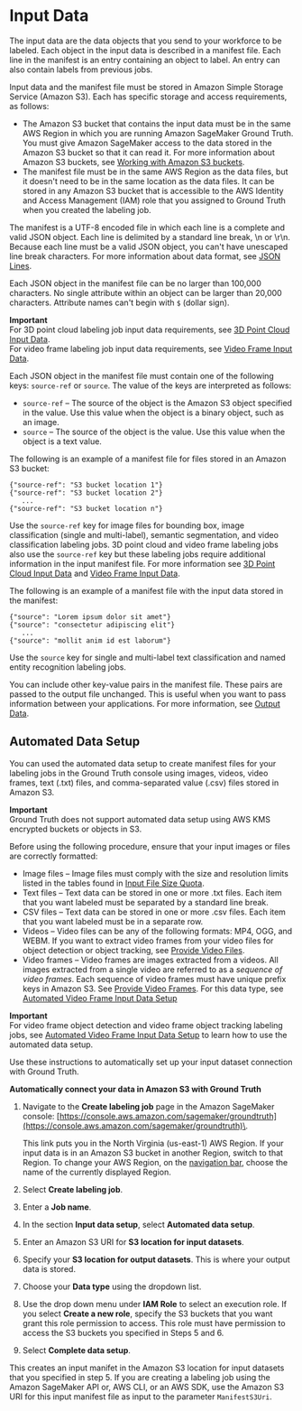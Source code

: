 # Input Data<a name="sms-data-input"></a>

The input data are the data objects that you send to your workforce to be labeled\. Each object in the input data is described in a manifest file\. Each line in the manifest is an entry containing an object to label\. An entry can also contain labels from previous jobs\.

Input data and the manifest file must be stored in Amazon Simple Storage Service \(Amazon S3\)\. Each has specific storage and access requirements, as follows:
+ The Amazon S3 bucket that contains the input data must be in the same AWS Region in which you are running Amazon SageMaker Ground Truth\. You must give Amazon SageMaker access to the data stored in the Amazon S3 bucket so that it can read it\. For more information about Amazon S3 buckets, see [ Working with Amazon S3 buckets](https://docs.aws.amazon.com/AmazonS3/latest/dev/UsingBucket.html)\. 
+ The manifest file must be in the same AWS Region as the data files, but it doesn't need to be in the same location as the data files\. It can be stored in any Amazon S3 bucket that is accessible to the AWS Identity and Access Management \(IAM\) role that you assigned to Ground Truth when you created the labeling job\.

The manifest is a UTF\-8 encoded file in which each line is a complete and valid JSON object\. Each line is delimited by a standard line break, \\n or \\r\\n\. Because each line must be a valid JSON object, you can't have unescaped line break characters\. For more information about data format, see [JSON Lines](http://jsonlines.org/)\.

Each JSON object in the manifest file can be no larger than 100,000 characters\. No single attribute within an object can be larger than 20,000 characters\. Attribute names can't begin with `$` \(dollar sign\)\.

**Important**  
For 3D point cloud labeling job input data requirements, see [3D Point Cloud Input Data](sms-point-cloud-input-data.md)\.   
For video frame labeling job input data requirements, see [Video Frame Input Data](sms-video-frame-input-data-overview.md)\.

Each JSON object in the manifest file must contain one of the following keys: `source-ref` or `source`\. The value of the keys are interpreted as follows:
+ `source-ref` – The source of the object is the Amazon S3 object specified in the value\. Use this value when the object is a binary object, such as an image\.
+ `source` – The source of the object is the value\. Use this value when the object is a text value\.

The following is an example of a manifest file for files stored in an Amazon S3 bucket:

```
{"source-ref": "S3 bucket location 1"}
{"source-ref": "S3 bucket location 2"}
   ...
{"source-ref": "S3 bucket location n"}
```

Use the `source-ref` key for image files for bounding box, image classification \(single and multi\-label\), semantic segmentation, and video classification labeling jobs\. 3D point cloud and video frame labeling jobs also use the `source-ref` key but these labeling jobs require additional information in the input manifest file\. For more information see [3D Point Cloud Input Data](sms-point-cloud-input-data.md) and [Video Frame Input Data](sms-video-frame-input-data-overview.md)\.

The following is an example of a manifest file with the input data stored in the manifest:

```
{"source": "Lorem ipsum dolor sit amet"}
{"source": "consectetur adipiscing elit"}
   ...
{"source": "mollit anim id est laborum"}
```

Use the `source` key for single and multi\-label text classification and named entity recognition labeling jobs\. 

You can include other key\-value pairs in the manifest file\. These pairs are passed to the output file unchanged\. This is useful when you want to pass information between your applications\. For more information, see [Output Data](sms-data-output.md)\.

## Automated Data Setup<a name="sms-console-create-manifest-file"></a>

You can used the automated data setup to create manifest files for your labeling jobs in the Ground Truth console using images, videos, video frames, text \(\.txt\) files, and comma\-separated value \(\.csv\) files stored in Amazon S3\.

**Important**  
Ground Truth does not support automated data setup using AWS KMS encrypted buckets or objects in S3\.

Before using the following procedure, ensure that your input images or files are correctly formatted:
+ Image files – Image files must comply with the size and resolution limits listed in the tables found in [Input File Size Quota](input-data-limits.md#input-file-size-limit)\. 
+ Text files – Text data can be stored in one or more \.txt files\. Each item that you want labeled must be separated by a standard line break\. 
+ CSV files – Text data can be stored in one or more \.csv files\. Each item that you want labeled must be in a separate row\.
+ Videos – Video files can be any of the following formats: MP4, OGG, and WEBM\. If you want to extract video frames from your video files for object detection or object tracking, see [Provide Video Files](sms-point-cloud-video-input-data.md#sms-point-cloud-video-frame-extraction)\.
+ Video frames – Video frames are images extracted from a videos\. All images extracted from a single video are referred to as a *sequence of video frames*\. Each sequence of video frames must have unique prefix keys in Amazon S3\. See [Provide Video Frames](sms-point-cloud-video-input-data.md#sms-video-provide-frames)\. For this data type, see [Automated Video Frame Input Data Setup](sms-video-automated-data-setup.md)

**Important**  
For video frame object detection and video frame object tracking labeling jobs, see [Automated Video Frame Input Data Setup](sms-video-automated-data-setup.md) to learn how to use the automated data setup\. 

Use these instructions to automatically set up your input dataset connection with Ground Truth\.

**Automatically connect your data in Amazon S3 with Ground Truth**

1. Navigate to the **Create labeling job** page in the Amazon SageMaker console: [https://console.aws.amazon.com/sagemaker/groundtruth](https://console.aws.amazon.com/sagemaker/groundtruth)\. 

   This link puts you in the North Virginia \(us\-east\-1\) AWS Region\. If your input data is in an Amazon S3 bucket in another Region, switch to that Region\. To change your AWS Region, on the [navigation bar](https://docs.aws.amazon.com/awsconsolehelpdocs/latest/gsg/getting-started.html#select-region), choose the name of the currently displayed Region\.

1. Select **Create labeling job**\.

1. Enter a **Job name**\. 

1. In the section **Input data setup**, select **Automated data setup**\.

1. Enter an Amazon S3 URI for **S3 location for input datasets**\. 

1. Specify your **S3 location for output datasets**\. This is where your output data is stored\. 

1. Choose your **Data type** using the dropdown list\.

1. Use the drop down menu under **IAM Role** to select an execution role\. If you select **Create a new role**, specify the S3 buckets that you want grant this role permission to access\. This role must have permission to access the S3 buckets you specified in Steps 5 and 6\.

1. Select **Complete data setup**\.

This creates an input manifet in the Amazon S3 location for input datasets that you specified in step 5\. If you are creating a labeling job using the Amazon SageMaker API or, AWS CLI, or an AWS SDK, use the Amazon S3 URI for this input manifest file as input to the parameter `ManifestS3Uri`\. 